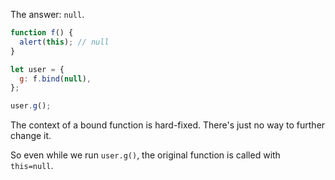 The answer: `null`.

```js run
function f() {
  alert(this); // null
}

let user = {
  g: f.bind(null),
};

user.g();
```

The context of a bound function is hard-fixed. There's just no way to further change it.

So even while we run `user.g()`, the original function is called with `this=null`.
